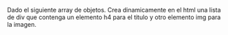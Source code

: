 Dado el siguiente array de objetos. Crea dinamicamente en el html una lista de div que contenga un elemento h4 para el titulo y otro elemento img para la imagen. 

```js

```